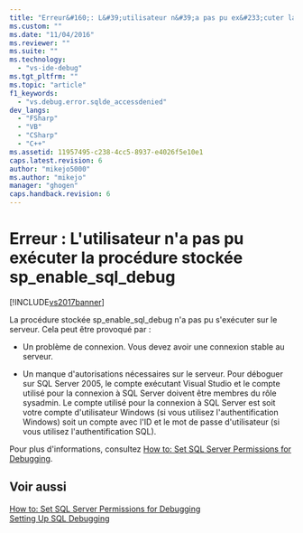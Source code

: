 ```yaml
---
title: "Erreur&#160;: L&#39;utilisateur n&#39;a pas pu ex&#233;cuter la proc&#233;dure stock&#233;e sp_enable_sql_debug | Microsoft Docs"
ms.custom: ""
ms.date: "11/04/2016"
ms.reviewer: ""
ms.suite: ""
ms.technology: 
  - "vs-ide-debug"
ms.tgt_pltfrm: ""
ms.topic: "article"
f1_keywords: 
  - "vs.debug.error.sqlde_accessdenied"
dev_langs: 
  - "FSharp"
  - "VB"
  - "CSharp"
  - "C++"
ms.assetid: 11957495-c238-4cc5-8937-e4026f5e10e1
caps.latest.revision: 6
author: "mikejo5000"
ms.author: "mikejo"
manager: "ghogen"
caps.handback.revision: 6
---
```

# Erreur&#160;: L&#39;utilisateur n&#39;a pas pu ex&#233;cuter la proc&#233;dure stock&#233;e sp_enable_sql_debug
[!INCLUDE[vs2017banner](../code-quality/includes/vs2017banner.md)]

La procédure stockée sp\_enable\_sql\_debug n'a pas pu s'exécuter sur le serveur.  Cela peut être provoqué par :  
  
-   Un problème de connexion.  Vous devez avoir une connexion stable au serveur.  
  
-   Un manque d'autorisations nécessaires sur le serveur.  Pour déboguer sur SQL Server 2005, le compte exécutant Visual Studio et le compte utilisé pour la connexion à SQL Server doivent être membres du rôle sysadmin.  Le compte utilisé pour la connexion à SQL Server est soit votre compte d'utilisateur Windows \(si vous utilisez l'authentification Windows\) soit un compte avec l'ID et le mot de passe d'utilisateur \(si vous utilisez l'authentification SQL\).  
  
 Pour plus d'informations, consultez [How to: Set SQL Server Permissions for Debugging](http://msdn.microsoft.com/fr-fr/84e088d0-0409-41d4-841b-f5d4b0fda414).  
  
## Voir aussi  
 [How to: Set SQL Server Permissions for Debugging](http://msdn.microsoft.com/fr-fr/84e088d0-0409-41d4-841b-f5d4b0fda414)   
 [Setting Up SQL Debugging](http://msdn.microsoft.com/fr-fr/3db09e68-edcc-42de-9c22-4e97cfd55ab3)
